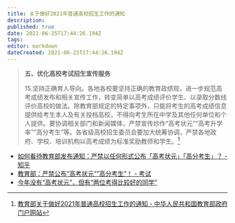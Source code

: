 ```yaml
---
title: 关于做好2021年普通高校招生工作的通知
description: 
published: true
date: 2021-06-25T17:44:26.194Z
tags: 
editor: markdown
dateCreated: 2021-06-25T17:44:26.194Z
---
```


> **五、优化高校考试招生宣传服务**
>
> 15.坚持正确育人导向。各地各校要坚持正确的教育政绩观，进一步规范高考成绩发布和相关宣传工作，转变简单以高考成绩评价学生、以录取分数线评价高校的做法。除教育部规定的特定事项外，只能将考生的高考成绩信息提供给考生本人及有关投档高校，不得向考生所在中学及其他任何单位和个人提供。要协调相关部门和新闻媒体，严禁宣传炒作“高考状元”“高考升学率”“高分考生”等。各省级高校招生委员会要加大统筹协调，严禁各地政府、学校、培训机构以高考成绩为标准奖励教师和学生。[^tz_21gz]

[^tz_21gz]: [教育部关于做好2021年普通高校招生工作的通知 - 中华人民共和国教育部政府门户网站](https://web.archive.org/web/20210624100501/http://www.moe.gov.cn/srcsite/A15/moe_776/s3258/202102/t20210208_513027.html)

+ [如何看待教育部发布通知：严禁以任何形式公布「高考状元」「高分考生」？ - 知乎](https://web.archive.org/web/20210625094056/https://www.zhihu.com/question/443466003)
+ [教育部：严禁公布“高考状元”“高分考生”！ - 考试](https://web.archive.org/web/20210625094056/https://www.sohu.com/a/449597306_120640988)
+ [今年没有“高考状元”，但有“两位考得比较好的同学”](https://archive.is/WgET8 "https://www.guancha.cn/politics/2021_06_24_595698.shtml")
